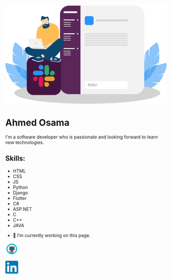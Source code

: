 ![I am GitHub Readme Generator's creator](https://github.com/AhmedOsamaAziz/ahmedosamaaziz/blob/main/slack-slack-com.png)

# Ahmed Osama

I'm a software developer who is passionate and looking forward to learn new technologies.

## Skills:
* HTML
* CSS
* JS
* Python
* Django
* Flutter
* C#
* ASP.NET
* C
* C++
* JAVA

- 🔭 I’m currently working on this page. 


[<img src='https://github.com/AhmedOsamaAziz/ahmedosamaaziz/blob/main/icons8-github-48.png' alt='github' height='40'>](https://github.com/ahmedosamaaziz)

[<img src='https://github.com/AhmedOsamaAziz/ahmedosamaaziz/blob/main/icons8-linkedin---in-logo-used-for-professional-networking%2C-24.png' alt='linkedin' height='40'>](https://github.com/AhmedOsamaAziz)

